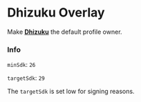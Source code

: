 # Dhizuku Overlay

Make [**Dhizuku**](https://github.com/iamr0s/Dhizuku) the default profile owner.

### Info

`minSdk`: `26`

`targetSdk`: `29`

The `targetSdk` is set low for signing reasons.
